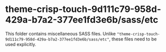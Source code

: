 # theme-crisp-touch-9d111c79-958d-429a-b7a2-377ee1fd3e6b/sass/etc

This folder contains miscellaneous SASS files. Unlike `"theme-crisp-touch-9d111c79-958d-429a-b7a2-377ee1fd3e6b/sass/etc"`, these files
need to be used explicitly.
